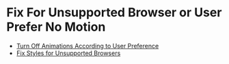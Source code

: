 # Fix For Unsupported Browser or User Prefer No Motion

- [Turn Off Animations According to User Preference](./2025-08-20_turn-off-animations-according-to-user-preference.md)
- [Fix Styles for Unsupported Browsers](./2025-08-21_Fix-styles-for-unsupported-browsers.md)

